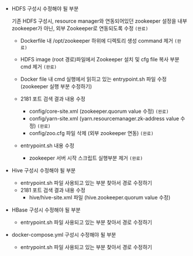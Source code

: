 - HDFS 구성시 수정해야 될 부분

    기존 HDFS 구성시, resource manager와 연동되어있던 zookeeper 설정을 내부 zookeeper가 아닌, 외부 Zookeeper로 연동되도록 수정 `(완료)`
    - Dockerfile 내 /opt/zookeeper 하위에 디렉토리 생성 command 제거 `(완료)`
    - HDFS image (root 경로)파일에서 Zookeeper 설치 및 cfg file 복사 부분 cmd 제거 `(완료)`
    - Docker file 내 cmd 실행에서 읽히고 있는 entrypoint.sh 파일 수정 (zookeeper 실행 부분 수정하기)

    - 2181 포트 검색 결과 내용 수정
        - config/core-site.xml (zookeeper.quorum value 수정) `(완료)`
        - config/yarn-site.xml (yarn.resourcemanager.zk-address value 수정) `(완료)`
        - config/zoo.cfg 파일 삭제 (외부 zookeeper 연동) `(완료)`

    - entrypoint.sh 내용 수정
        - zookeeper 서버 시작 스크립트 실행부분 제거 `(완료)`

- Hive 구성시 수정해야 될 부분
    - entrypoint.sh 파일 사용되고 있는 부분 찾아서 경로 수정하기
    - 2181 포트 검색 결과 내용 수정
       - hive/hive-site.xml 파일 (hive.zookeeper.quorum value 수정)

- HBase 구성시 수정해야 될 부분
    - entrypoint.sh 파일 사용되고 있는 부분 찾아서 경로 수정하기

- docker-compose.yml 구성시 수정해야 될 부분
    - entrypoint.sh 파일 사용되고 있는 부분 찾아서 경로 수정하기

